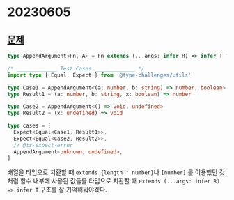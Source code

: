 # 20230605

## [문제](https://www.typescriptlang.org/play?#code/PQKgUABBCMCc0QLQQIIAc0FMB2ATVATgOYCuAtjgC6RKJ300BGAnhALICGAxgJaYBWEAMo8A1gHsCHCAAoAAmW59+AZzGSOASggBiCrh7ldHYuSoqwNHdYgBFEphWUe47JagAxSRCI8AbjgQAGYk2FzOrhCUzFgQAAYe2HEANBAceGnYrNGxcShxsumsPNhRABY8KhBcrpSYAB6UEBTpVQDumBC4rgDkTQSOlAQ84eWdOZip6fgAkl29TWUcARAlzSX4RVExnYC8G4CQe9pcAxx1aT44mMNc27FtFVxlEG08ADavURyinQlJaVWUMqdII8AhONKmCjYSipPIFDgAoEQFSYGp4KYZF7vCBoAjiXAkLjA0LhFylCbxADiBXuIyeWI+jHGSJUHAo-3iiQKjBITRegLSGBwuEwm0hVHi+Q50leCKarkwADp3BAvAQIA02WhXpMVXF9RMVMceGhqFAKYkIABeQoALgg2HITIIqUY9qcw2wRG0VoAfA6nVcVRSAEqOEivJo29BYPAocXQgA8iVd4nEOvSvpowGAGvqWHCoogTLtAbIztd7qGJSIqXq9sYaYz2B9-sd5aDUH1cRV-oAKhUqgBHBxOMmrKpoSR1fBBPFkMYQADakh4vmwHA+JmcXB1AF0ZGVKJQ0CpbTmRX5FZRxMBFFw1BIpMAOLg-OkibhEIbjabEA0rl4FEVEQEdBjJRAABYoNgABWLhtBYZcFCUARHw0A8jxPM8c18QESEYRUajIO9UNUdQpE0XsIAANT4NoIEiSkeEoAAJAj7Sw09z2ASgjTKRVVEVSQiGAOBoDAEBgEsUAIAAfQUxSlMUiAAE1xBIdUAGF8U6Virk6ZSjIUiApMsCkY2FeNSChShk2wVIUH9G0ihkkB5OM5SID7QYIC0hFHA8zyVLMngyCnAgmgpABvCAAFER03VI4vzVEmgAX2CecIB6OQJkQR5Nx1L1HGAXk3hUHpzJ2PyAoQaMhTjBM7JkDh7XbCtiyrT1vWtNtAxdYsm0wTMwFDcNI3q0sOquStkWrL06wbYb0lbMtnWq2J-JRAAma1UEa3BrLMJMZDWvxxB4XBUlCEUQWwUUs3GlQI0oPabRkesIFuzB7tFc7LtwTbOi4AKqhtJcaBSgs7ISkhN0TbbMGgVIwxeybfV9ZIodS8JEzhhGkZ21GJrezHsagHMIDykCGhh-8CDxAgaEspqbKoRNQlEbBxDaBzvrwX6Ske7G9zcoLgrk1VNMBK5hDqU8JeC0zpNAGh-SEJYBggZgNPVFR03K1wzwgLicN4-jBJUYTiDE+AX2wFQOmZqB-TozAGIN14jcdzjj24nM+MeK2bdE8TgC9n2LFd9hJE6LSlneHAiEcP3sJ4oOBKEkTJOkoA)

```ts
type AppendArgument<Fn, A> = Fn extends (...args: infer R) => infer T ? (...args: [...R, A]) => T : never

/* _____________ Test Cases _____________ */
import type { Equal, Expect } from '@type-challenges/utils'

type Case1 = AppendArgument<(a: number, b: string) => number, boolean>
type Result1 = (a: number, b: string, x: boolean) => number

type Case2 = AppendArgument<() => void, undefined>
type Result2 = (x: undefined) => void

type cases = [
  Expect<Equal<Case1, Result1>>,
  Expect<Equal<Case2, Result2>>,
  // @ts-expect-error
  AppendArgument<unknown, undefined>,
]
```

배열을 타입으로 치환할 때 `extends {length : number}`나  `[number]` 를 이용했던 것처럼
함수 내부에 사용된 값들을 타입으로 치환할 때 `extends (...args: infer R) => infer T` 구조를 잘 기억해둬야겠다.
